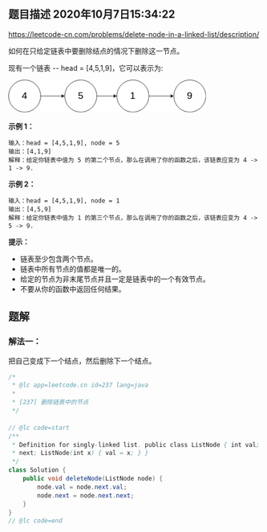 ## 题目描述	2020年10月7日15:34:22

https://leetcode-cn.com/problems/delete-node-in-a-linked-list/description/

如何在只给定链表中要删除结点的情况下删除这一节点。

现有一个链表 -- head = [4,5,1,9]，它可以表示为:

![237_example](image/237_example.png)

 

**示例 1：**

```
输入：head = [4,5,1,9], node = 5
输出：[4,1,9]
解释：给定你链表中值为 5 的第二个节点，那么在调用了你的函数之后，该链表应变为 4 -> 1 -> 9.
```

**示例 2：**

```
输入：head = [4,5,1,9], node = 1
输出：[4,5,9]
解释：给定你链表中值为 1 的第三个节点，那么在调用了你的函数之后，该链表应变为 4 -> 5 -> 9.
```

 

**提示：**

- 链表至少包含两个节点。
- 链表中所有节点的值都是唯一的。
- 给定的节点为非末尾节点并且一定是链表中的一个有效节点。
- 不要从你的函数中返回任何结果。

## 题解

### 解法一：

把自己变成下一个结点，然后删除下一个结点。

```java
/*
 * @lc app=leetcode.cn id=237 lang=java
 *
 * [237] 删除链表中的节点
 */

// @lc code=start
/**
 * Definition for singly-linked list. public class ListNode { int val; ListNode
 * next; ListNode(int x) { val = x; } }
 */
class Solution {
    public void deleteNode(ListNode node) {
        node.val = node.next.val;
        node.next = node.next.next;
    }
}
// @lc code=end

```

